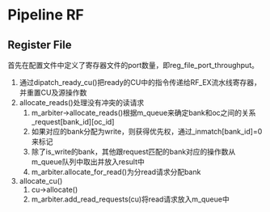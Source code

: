 # Pipeline RF

## Register File

首先在配置文件中定义了寄存器文件的port数量，即reg_file_port_throughput。

1. 通过dipatch_ready_cu()把ready的CU中的指令传递给RF_EX流水线寄存器，并重置CU及源操作数
2. allocate_reads()处理没有冲突的读请求
   1. m_arbiter->allocate_reads()根据m_queue来确定bank和oc之间的关系_request[bank_id][oc_id]
   2. 如果对应的bank分配为write，则获得优先权，通过_inmatch[bank_id]=0来标记
   3. 除了is_write的bank，其他跟request匹配的bank对应的操作数从m_queue队列中取出并放入result中
   4. m_arbiter.allocate_for_read()为分read请求分配bank
3. allocate_cu()
   1. cu->allocate()
   2. m_arbiter.add_read_requests(cu)将read请求放入m_queue中